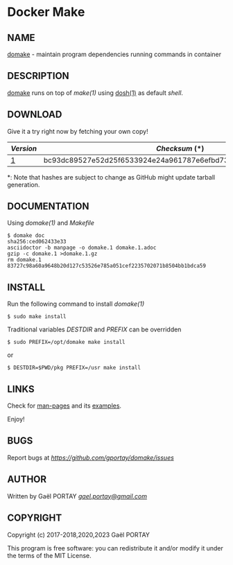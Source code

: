 # Docker Make

## NAME

[domake](domake.1.adoc) - maintain program dependencies running commands in
container

## DESCRIPTION

[domake](domake) runs on top of *make(1)* using [dosh(1)] as default _shell_.

## DOWNLOAD

Give it a try right now by fetching your own copy!

*Version* | *Checksum* (\*)                                                  |
--------- | ---------------------------------------------------------------- |
[1]       | bc93dc89527e52d25f6533924e24a961787e6efbd7305ea92615458f5e3fe30e |

\*: Note that hashes are subject to change as GitHub might update tarball
generation.

## DOCUMENTATION

Using *domake(1)* and _Makefile_

	$ domake doc
	sha256:ced062433e33
	asciidoctor -b manpage -o domake.1 domake.1.adoc
	gzip -c domake.1 >domake.1.gz
	rm domake.1
	83727c98a60a9648b20d127c53526e785a051cef2235702071b8504bb1bdca59

## INSTALL

Run the following command to install *domake(1)*

	$ sudo make install

Traditional variables *DESTDIR* and *PREFIX* can be overridden

	$ sudo PREFIX=/opt/domake make install

or

	$ DESTDIR=$PWD/pkg PREFIX=/usr make install

## LINKS

Check for [man-pages](domake.1.adoc) and its [examples](domake.1.adoc#examples).

Enjoy!

## BUGS

Report bugs at *https://github.com/gportay/domake/issues*

## AUTHOR

Written by Gaël PORTAY *gael.portay@gmail.com*

## COPYRIGHT

Copyright (c) 2017-2018,2020,2023 Gaël PORTAY

This program is free software: you can redistribute it and/or modify it under
the terms of the MIT License.

[dosh(1)]: https://www.github.com/gportay/dosh/blob/master/dosh.1.adoc
[1]: https://github.com/gportay/domake/archive/1.tar.gz
